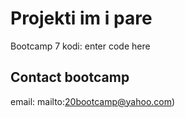 # Projekti im i pare 
Bootcamp 7
kodi: 
enter code here

## Contact bootcamp
email: mailto:20bootcamp@yahoo.com)